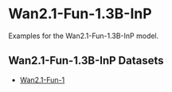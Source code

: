 # Wan2.1-Fun-1.3B-InP

Examples for the Wan2.1-Fun-1.3B-InP model.

## Wan2.1-Fun-1.3B-InP Datasets

- [Wan2.1-Fun-1](Wan2.1-Fun-1.3B-InP_crush_smol.md)

